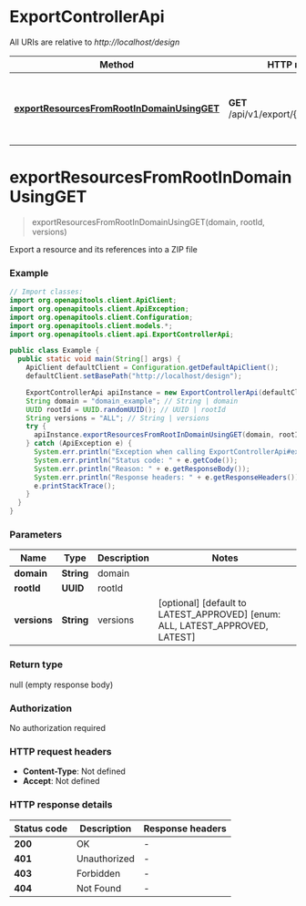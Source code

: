 # ExportControllerApi

All URIs are relative to *http://localhost/design*

| Method | HTTP request | Description |
|------------- | ------------- | -------------|
| [**exportResourcesFromRootInDomainUsingGET**](ExportControllerApi.md#exportResourcesFromRootInDomainUsingGET) | **GET** /api/v1/export/{domain}/{rootId} | Export a resource and its references into a ZIP file |


<a id="exportResourcesFromRootInDomainUsingGET"></a>
# **exportResourcesFromRootInDomainUsingGET**
> exportResourcesFromRootInDomainUsingGET(domain, rootId, versions)

Export a resource and its references into a ZIP file

### Example
```java
// Import classes:
import org.openapitools.client.ApiClient;
import org.openapitools.client.ApiException;
import org.openapitools.client.Configuration;
import org.openapitools.client.models.*;
import org.openapitools.client.api.ExportControllerApi;

public class Example {
  public static void main(String[] args) {
    ApiClient defaultClient = Configuration.getDefaultApiClient();
    defaultClient.setBasePath("http://localhost/design");

    ExportControllerApi apiInstance = new ExportControllerApi(defaultClient);
    String domain = "domain_example"; // String | domain
    UUID rootId = UUID.randomUUID(); // UUID | rootId
    String versions = "ALL"; // String | versions
    try {
      apiInstance.exportResourcesFromRootInDomainUsingGET(domain, rootId, versions);
    } catch (ApiException e) {
      System.err.println("Exception when calling ExportControllerApi#exportResourcesFromRootInDomainUsingGET");
      System.err.println("Status code: " + e.getCode());
      System.err.println("Reason: " + e.getResponseBody());
      System.err.println("Response headers: " + e.getResponseHeaders());
      e.printStackTrace();
    }
  }
}
```

### Parameters

| Name | Type | Description  | Notes |
|------------- | ------------- | ------------- | -------------|
| **domain** | **String**| domain | |
| **rootId** | **UUID**| rootId | |
| **versions** | **String**| versions | [optional] [default to LATEST_APPROVED] [enum: ALL, LATEST_APPROVED, LATEST] |

### Return type

null (empty response body)

### Authorization

No authorization required

### HTTP request headers

 - **Content-Type**: Not defined
 - **Accept**: Not defined

### HTTP response details
| Status code | Description | Response headers |
|-------------|-------------|------------------|
| **200** | OK |  -  |
| **401** | Unauthorized |  -  |
| **403** | Forbidden |  -  |
| **404** | Not Found |  -  |

